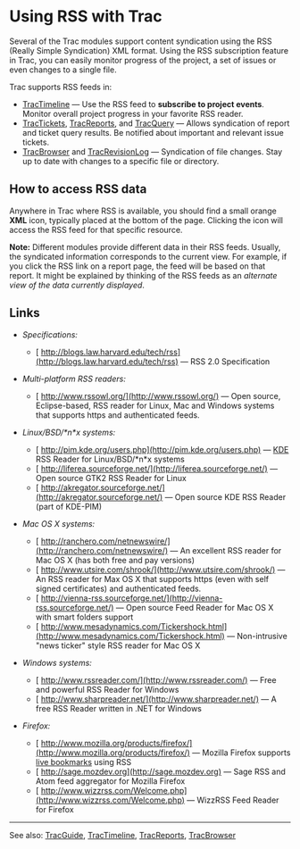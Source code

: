 # Using RSS with Trac






Several of the Trac modules support content syndication using the RSS (Really Simple Syndication) XML format.
Using the RSS subscription feature in Trac, you can easily monitor progress of the project, a set of issues or even changes to a single file.



Trac supports RSS feeds in:


- [TracTimeline](trac-timeline) —  Use the RSS feed to **subscribe to project events**.
  Monitor overall project progress in your favorite RSS reader.
- [TracTickets](trac-tickets), [TracReports](trac-reports), and [TracQuery](trac-query) — Allows syndication of report and ticket query results.
  Be notified about important and relevant issue tickets.
- [TracBrowser](trac-browser) and [TracRevisionLog](trac-revision-log) — Syndication of file changes.
  Stay up to date with changes to a specific file or directory.

## How to access RSS data



Anywhere in Trac where RSS is available, you should find a small orange **XML** icon, typically placed at the bottom of the page. Clicking the icon will access the RSS feed for that specific resource.



**Note:** Different modules provide different data in their RSS feeds. Usually, the syndicated information corresponds to the current view. For example, if you click the RSS link on a report page, the feed will be based on that report. It might be explained by thinking of the RSS feeds as an *alternate view of the data currently displayed*.


## Links


- *Specifications:*

  - [
    http://blogs.law.harvard.edu/tech/rss](http://blogs.law.harvard.edu/tech/rss) — RSS 2.0 Specification

- *Multi-platform RSS readers:*

  - [
    http://www.rssowl.org/](http://www.rssowl.org/) — Open source, Eclipse-based, RSS reader for Linux, Mac and Windows systems that supports https and authenticated feeds.

- *Linux/BSD/\*n\*x systems:*

  - [ http://pim.kde.org/users.php](http://pim.kde.org/users.php) — [
    KDE](http://kde.org) RSS Reader for Linux/BSD/\*n\*x systems
  - [
    http://liferea.sourceforge.net/](http://liferea.sourceforge.net/) — Open source GTK2 RSS Reader for Linux
  - [
    http://akregator.sourceforge.net/](http://akregator.sourceforge.net/) — Open source KDE RSS Reader (part of KDE-PIM)

- *Mac OS X systems:*

  - [
    http://ranchero.com/netnewswire/](http://ranchero.com/netnewswire/) — An excellent RSS reader for Mac OS X (has both free and pay versions)
  - [
    http://www.utsire.com/shrook/](http://www.utsire.com/shrook/) — An RSS reader for Max OS X that supports https (even with self signed certificates) and authenticated feeds.
  - [
    http://vienna-rss.sourceforge.net/](http://vienna-rss.sourceforge.net/) — Open source Feed Reader for Mac OS X with smart folders support
  - [
    http://www.mesadynamics.com/Tickershock.html](http://www.mesadynamics.com/Tickershock.html) — Non-intrusive "news ticker" style RSS reader for Mac OS X

- *Windows systems:*

  - [
    http://www.rssreader.com/](http://www.rssreader.com/) — Free and powerful RSS Reader for Windows
  - [
    http://www.sharpreader.net/](http://www.sharpreader.net/) — A free RSS Reader written in .NET for Windows

- *Firefox:*

  - [
    http://www.mozilla.org/products/firefox/](http://www.mozilla.org/products/firefox/) — Mozilla Firefox supports [
    live bookmarks](http://www.mozilla.org/products/firefox/live-bookmarks.html) using RSS
  - [
    http://sage.mozdev.org](http://sage.mozdev.org) — Sage RSS and Atom feed aggregator for Mozilla Firefox
  - [
    http://www.wizzrss.com/Welcome.php](http://www.wizzrss.com/Welcome.php) — WizzRSS Feed Reader for Firefox

---



See also: [TracGuide](trac-guide), [TracTimeline](trac-timeline), [TracReports](trac-reports), [TracBrowser](trac-browser)



